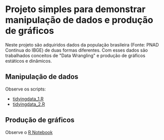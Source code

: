 # Projeto simples para demonstrar manipulação de dados e produção de gráficos

Neste projeto são adquiridos dados da população brasileira (Fonte: PNAD Contínua do IBGE) de duas formas diferentes. Com esses dados são trabalhados conceitos de "Data  Wrangling" e produção de gráficos estáticos e dinâmicos.

## Manipulação de dados

Observe os scripts:

- [tidyingdata_1.R](https://github.com/tsklipp/populacao-brasileira/blob/9ad0ea7bccc41a7620f2b549c1dfe237298ba622/scripts/tidyingdata_1.R)
- [tidyingdata_2.R](https://github.com/tsklipp/populacao-brasileira/blob/9ad0ea7bccc41a7620f2b549c1dfe237298ba622/scripts/tidyingdata_2.R)

## Produção de gráficos

Observe o [R Notebook](https://tsklipp.github.io/populacao-brasileira/scripts/plotando_dados.html?authuser=0#1)

